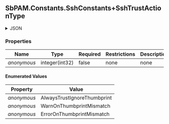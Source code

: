 
<h2 id="tocS_SbPAM.Constants.SshConstants+SshTrustActionType">SbPAM.Constants.SshConstants+SshTrustActionType</h2>

<a id="schemasbpam.constants.sshconstants+sshtrustactiontype"></a>
<a id="schema_SbPAM.Constants.SshConstants+SshTrustActionType"></a>
<a id="tocSsbpam.constants.sshconstants+sshtrustactiontype"></a>
<a id="tocssbpam.constants.sshconstants+sshtrustactiontype"></a>

<details><summary>JSON</summary>


```json
"AlwaysTrustIgnoreThumbprint"

```


</details>

### Properties

|Name|Type|Required|Restrictions|Description|
|---|---|---|---|---|
|*anonymous*|integer(int32)|false|none|none|

#### Enumerated Values

|Property|Value|
|---|---|
|*anonymous*|AlwaysTrustIgnoreThumbprint|
|*anonymous*|WarnOnThumbprintMismatch|
|*anonymous*|ErrorOnThumbprintMismatch|


